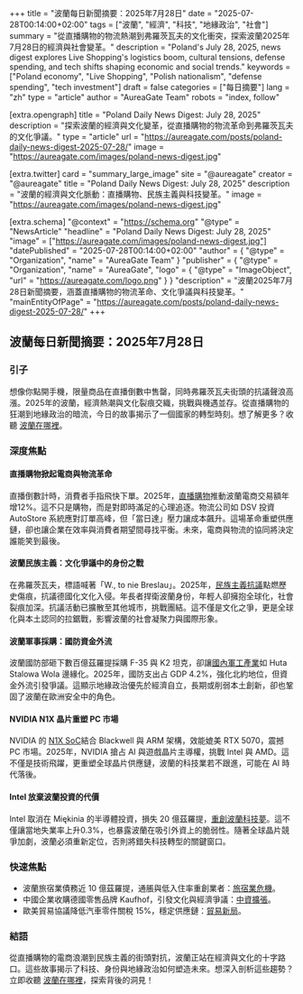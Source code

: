 +++
title = "波蘭每日新聞摘要：2025年7月28日"
date = "2025-07-28T00:14:00+02:00"
tags = ["波蘭", "經濟", "科技", "地緣政治", "社會"]
summary = "從直播購物的物流熱潮到弗羅茨瓦夫的文化衝突，探索波蘭2025年7月28日的經濟與社會變革。"
description = "Poland's July 28, 2025, news digest explores Live Shopping's logistics boom, cultural tensions, defense spending, and tech shifts shaping economic and social trends."
keywords = ["Poland economy", "Live Shopping", "Polish nationalism", "defense spending", "tech investment"]
draft = false
categories = ["每日摘要"]
lang = "zh"
type = "article"
author = "AureaGate Team"
robots = "index, follow"

[extra.opengraph]
title = "Poland Daily News Digest: July 28, 2025"
description = "探索波蘭的經濟與文化變革，從直播購物的物流革命到弗羅茨瓦夫的文化爭議。"
type = "article"
url = "https://aureagate.com/posts/poland-daily-news-digest-2025-07-28/"
image = "https://aureagate.com/images/poland-news-digest.jpg"

[extra.twitter]
card = "summary_large_image"
site = "@aureagate"
creator = "@aureagate"
title = "Poland Daily News Digest: July 28, 2025"
description = "波蘭的經濟與文化脈動：直播購物、民族主義與科技變革。"
image = "https://aureagate.com/images/poland-news-digest.jpg"

[extra.schema]
"@context" = "https://schema.org"
"@type" = "NewsArticle"
"headline" = "Poland Daily News Digest: July 28, 2025"
"image" = ["https://aureagate.com/images/poland-news-digest.jpg"]
"datePublished" = "2025-07-28T00:14:00+02:00"
"author" = { "@type" = "Organization", "name" = "AureaGate Team" }
"publisher" = { "@type" = "Organization", "name" = "AureaGate", "logo" = { "@type" = "ImageObject", "url" = "https://aureagate.com/logo.png" } }
"description" = "波蘭2025年7月28日新聞摘要，涵蓋直播購物的物流革命、文化爭議與科技變革。"
"mainEntityOfPage" = "https://aureagate.com/posts/poland-daily-news-digest-2025-07-28/"
+++


## 波蘭每日新聞摘要：2025年7月28日

### 引子
想像你點開手機，限量商品在直播倒數中售罄，同時弗羅茨瓦夫街頭的抗議聲浪高漲。2025年的波蘭，經濟熱潮與文化裂痕交織，挑戰與機遇並存。從直播購物的狂潮到地緣政治的暗流，今日的故事揭示了一個國家的轉型時刻。想了解更多？收聽 <a href="https://aureagate.com/podcast/280725-news-podcast/">波蘭在哪裡</a>。

### 深度焦點

#### 直播購物掀起電商與物流革命
直播倒數計時，消費者手指飛快下單。2025年，<a href="https://aureagate.com/posts/live-shopping-revolutionizes-logistics-ecommerce/">直播購物</a>推動波蘭電商交易額年增12%。這不只是購物，而是對即時滿足的心理追逐。物流公司如 DSV 投資 AutoStore 系統應對訂單高峰，但「當日達」壓力讓成本飆升。這場革命重塑供應鏈，卻也讓企業在效率與消費者期望間尋找平衡。未來，電商與物流的協同將決定誰能笑到最後。

#### 波蘭民族主義：文化爭議中的身份之戰
在弗羅茨瓦夫，標語喊著「W., to nie Breslau」。2025年，<a href="https://aureagate.com/posts/polish-nationalism-cultural-identity-conflict/">民族主義抗議</a>點燃歷史傷痕，抗議德國化文化入侵。年長者捍衛波蘭身份，年輕人卻擁抱全球化，社會裂痕加深。抗議活動已擴散至其他城市，挑戰團結。這不僅是文化之爭，更是全球化與本土認同的拉鋸戰，影響波蘭的社會凝聚力與國際形象。

#### 波蘭軍事採購：國防資金外流
波蘭國防部砸下數百億茲羅提採購 F-35 與 K2 坦克，卻讓<a href="https://aureagate.com/posts/poland-military-procurement-geopolitical-funds-flow/">國內軍工產業</a>如 Huta Stalowa Wola 邊緣化。2025年，國防支出占 GDP 4.2%，強化北約地位，但資金外流引發爭議。這顯示地緣政治優先於經濟自立，長期或削弱本土創新，卻也鞏固了波蘭在歐洲安全中的角色。

#### NVIDIA N1X 晶片重塑 PC 市場
NVIDIA 的 <a href="https://aureagate.com/posts/nvidia-n1x-blackwell-reshapes-pc-market//">N1X SoC</a>結合 Blackwell 與 ARM 架構，效能媲美 RTX 5070，震撼 PC 市場。2025年，NVIDIA 搶占 AI 與遊戲晶片主導權，挑戰 Intel 與 AMD。這不僅是技術飛躍，更重塑全球晶片供應鏈，波蘭的科技業若不跟進，可能在 AI 時代落後。

#### Intel 放棄波蘭投資的代價
Intel 取消在 Miękinia 的半導體投資，損失 20 億茲羅提，<a href="https://aureagate.com/posts/intel-poland-investment-failure-economic-aftermath/">重創波蘭科技夢</a>。這不僅讓當地失業率上升0.3%，也暴露波蘭在吸引外資上的脆弱性。隨著全球晶片競爭加劇，波蘭必須重新定位，否則將錯失科技轉型的關鍵窗口。

### 快速焦點
- 波蘭旅宿業債務近 10 億茲羅提，通脹與低入住率重創業者：<a href="https://aureagate.com/posts/poland-hospitality-debt-crisis/">旅宿業危機</a>。
- 中國企業收購德國零售品牌 Kaufhof，引發文化與經濟爭議：<a href="https://aureagate.com/posts/chinese-acquisition-german-retail-globalization/">中資擴張</a>。  
- 歐美貿易協議降低汽車零件關稅 15%，穩定供應鏈：<a href="https://aureagate.com/posts/eu-us-trade-agreement-averts-trade-war/">貿易新局</a>。  

### 結語
從直播購物的電商浪潮到民族主義的街頭對抗，波蘭正站在經濟與文化的十字路口。這些故事揭示了科技、身份與地緣政治如何塑造未來。想深入剖析這些趨勢？立即收聽 <a href="https://aureagate.com/podcast/280725-news-podcast/">波蘭在哪裡</a>，探索背後的洞見！